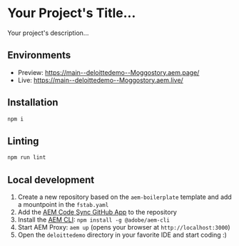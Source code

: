 # Your Project's Title...
Your project's description...

## Environments
- Preview: https://main--deloittedemo--Moggostory.aem.page/
- Live: https://main--deloittedemo--Moggostory.aem.live/

## Installation

```sh
npm i
```

## Linting

```sh
npm run lint
```

## Local development

1. Create a new repository based on the `aem-boilerplate` template and add a mountpoint in the `fstab.yaml`
1. Add the [AEM Code Sync GitHub App](https://github.com/apps/aem-code-sync) to the repository
1. Install the [AEM CLI](https://github.com/adobe/helix-cli): `npm install -g @adobe/aem-cli`
1. Start AEM Proxy: `aem up` (opens your browser at `http://localhost:3000`)
1. Open the `deloittedemo` directory in your favorite IDE and start coding :)
